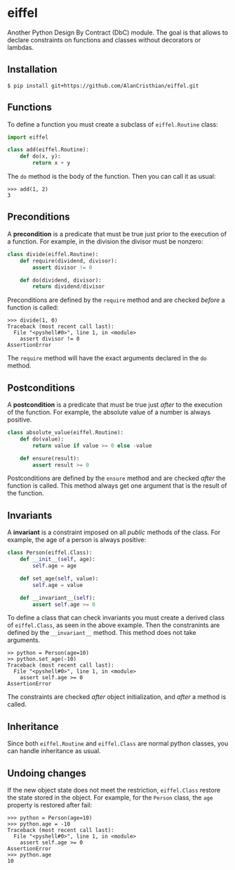 # eiffel

Another Python Design By Contract (DbC) module. The goal is that allows to
declare constraints on functions and classes without decorators or lambdas.

## Installation

```shell
$ pip install git+https://github.com/AlanCristhian/eiffel.git
```

## Functions

To define a function you must create a subclass of `eiffel.Routine` class:

```python
import eiffel

class add(eiffel.Routine):
    def do(x, y):
        return x + y
```

The `do` method is the body of the function. Then you can call it as usual:

```
>>> add(1, 2)
3
```

## Preconditions

A **precondition** is a predicate that must be true just prior to the
execution of a function. For example, in the division the divisor must be
nonzero:

```python
class divide(eiffel.Routine):
    def require(dividend, divisor):
        assert divisor != 0

    def do(dividend, divisor):
        return dividend/divisor
```

Preconditions are defined by the `require` method and are checked *before* a
function is called:

```
>>> divide(1, 0)
Traceback (most recent call last):
  File "<pyshell#0>", line 1, in <module>
    assert divisor != 0
AssertionError
```

The `require` method will have the exact arguments declared in the `do` method.

## Postconditions

A **postcondition** is a predicate that must be true just *after* to the
execution of the function. For example, the absolute value of a number is
always positive.

```python
class absolute_value(eiffel.Routine):
    def do(value):
        return value if value >= 0 else -value

    def ensure(result):
        assert result >= 0
```

Postconditions are defined by the `ensure` method and are checked *after* the
function is called. This method always get one argument that is the result of
the function.

## Invariants

A **invariant** is a constraint imposed on all *public* methods of the class.
For example, the age of a person is always positive:

```python
class Person(eiffel.Class):
    def __init__(self, age):
        self.age = age

    def set_age(self, value):
        self.age = value

    def __invariant__(self):
        assert self.age >= 0
```

To define a class that can check invariants you must create a derived class of
`eiffel.Class`, as seen in the above example. Then the constranints are defined
by the `__invariant__` method. This method does not take arguments.

```
>> python = Person(age=10)
>> python.set_age(-10)
Traceback (most recent call last):
  File "<pyshell#0>", line 1, in <module>
    assert self.age >= 0
AssertionError
```

The constraints are checked *after* object initialization, and *after* a method
is called.

## Inheritance

Since both `eiffel.Routine` and `eiffel.Class` are normal python classes, you
can handle inheritance as usual.

## Undoing changes

If the new object state does not meet the restriction, `eiffel.Class`
restore the state stored in the object. For example, for the `Person` class,
the `age` property is restored after fail:

```
>>> python = Person(age=10)
>>> python.age = -10
Traceback (most recent call last):
  File "<pyshell#0>", line 1, in <module>
    assert self.age >= 0
AssertionError
>>> python.age
10
```
